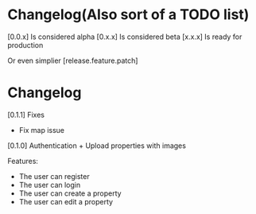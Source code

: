 # Changelog(Also sort of a TODO list)

[0.0.x] Is considered alpha
[0.x.x] Is considered beta
[x.x.x] Is ready for production

Or even simplier
[release.feature.patch]

# Changelog

[0.1.1] Fixes

- Fix map issue

[0.1.0] Authentication + Upload properties with images

Features:
- The user can register
- The user can login
- The user can create a property
- The user can edit a property
